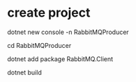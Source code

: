 # create project
dotnet new console -n RabbitMQProducer

cd RabbitMQProducer

dotnet add package RabbitMQ.Client

dotnet build

